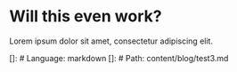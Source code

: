 # Will this even work?

Lorem ipsum dolor sit amet, consectetur adipiscing elit.

[]: # Language: markdown
[]: # Path: content/blog/test3.md
